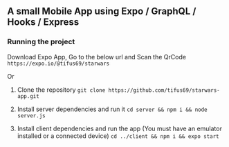 ## A small Mobile App using Expo / GraphQL / Hooks / Express

### Running the project

Download Expo App, Go to the below url and Scan the QrCode
`https://expo.io/@tifus69/starwars`

Or

1. Clone the repository
   `git clone https://github.com/tifus69/starwars-app.git`

2. Install server dependencies and run it
   `cd server && npm i && node server.js`

3. Install client dependencies and run the app (You must have an emulator installed or a connected device)
   `cd ../client && npm i && expo start`
